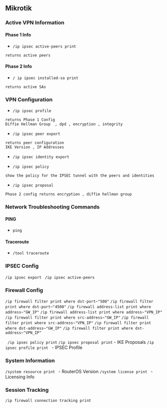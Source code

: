 ## Mikrotik

### Active VPN Information 

#### Phase 1 Info
- `/ip ipsec active-peers print `

```commandline
returns active peers 
```

#### Phase 2 Info
- `/ ip ipsec installed-sa print `

```commandline
returns active SAs
```


### VPN Configuration 
- `/ip ipsec profile`

```commandline
returns Phase 1 Config 
Diffie Hellman Group  , dpd , encryption , integrity 
```

- `/ip ipsec peer export `

```commandline
returns peer configuration 
IKE Version , IP Addresses 
```

- `/ip ipsec identity export `

- `/ip ipsec policy`
```commandline
show the policy for the IPSEC tunnel with the peers and identities 
```

- `/ip ipsec proposal`
```commandline
Phase 2 config returns encryption , diffie hellman group 
```
### Network Troubleshooting Commands 
#### PING 
- `ping`
#### Traceroute 
- ` /tool traceroute `


### IPSEC Config
`/ip ipsec export `
`/ip ipsec active-peers `

### Firewall Config
`/ip firewall filter print where dst-port~"500"`
`/ip firewall filter print where dst-port~"4500"`
`/ip firewall address-list print where address~"GW_IP"`
`/ip firewall address-list print where address~"VPN_IP"`
`/ip firewall filter print where src-address~"GW_IP"`
`/ip firewall filter print where src-address~"VPN_IP"`
`/ip firewall filter print where dst-address~"GW_IP"`
`/ip firewall filter print where dst-address~"VPN_IP"`

` /ip ipsec policy print` 
`/ip ipsec proposal print` - IKE Proposals
`/ip ipsec profile print ` - IPSEC Profile

### System Information 
`/system resource print ` - RouterOS Version 
`/system license print ` - Licensing Info 
####
### Session Tracking 
`/ip firewall connection tracking print `
